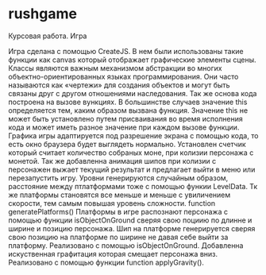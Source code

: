 # rushgame
Курсовая работа. Игра

Игра сделана с помощью CreateJS. В нем были использованы такие функции как canvas который отображает графические элементы сцены.
Классы являются важным механизмом абстракции во многих объектно-ориентированных языках программирования. Они часто называются как «чертежи» для создания объектов и могут быть связаны друг с другом отношениями наследования. Так же основа кода построена на вызове вункциях. В большинстве случаев значение this определяется тем, каким образом вызвана функция. Значение this не может быть установлено путем присваивания во время исполнения кода и может иметь разное значение при каждом вызове функции.
Графика игры адаптируется под разрешение экрана с помощью кода, то есть окно браузера будет выглядеть нормально.
Установлен счетчик который считает количество собраных моне, при колизии персонажа с монетой.
Так же добавленна анимация шипов при колизии с персонажен выжает текущий результат и предлагает выйти в меню или перезапустить игру.
Уровни генерируются случайным образом, расстояние между птлатформами тоже с помощью функии LevelData. Тк же платформы становятся все меньше и меньше с увиличением скорости, тем самым повышая уровень сложности. function generatePlatforms()
Платформы в игре распознают персонажа с помощью функции isObjectOnGround сверяя свою поциию по длинне и ширине и позицию персонажа.
Шип на платформе генерируется сверяя свою позицию на платформе по ширине не давая себе выйти за платформу. Реализовано с помощью isObjectOnGround.
Добавленна искуственная графитация которая смещает персонажа вниз. Реализовано с помощью функции function applyGravity().
